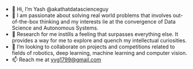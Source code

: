 - 👋 Hi, I’m Yash @akathatdatascienceguy
- 👀 I am passionate about solving real world problems that involves out-of-the-box thinking and my interests lie at the convergence of Data Science and Autonomous Systems. 
- 🌱 Research for me instills a feeling that surpasses everything else. It provides a way for me to explore and quench my intellectual curiosities. 
- 💞️ I’m looking to collaborate on projects and competitions related to fields of robotics, deep learning, machine learning and computer vision.
- 📫 Reach me at yvg1799@gmail.com

<!---
YashVG99/YashVG99 is a ✨ special ✨ repository because its `README.md` (this file) appears on your GitHub profile.
You can click the Preview link to take a look at your changes.
--->
